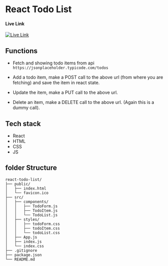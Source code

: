 # React Todo List

 
#### Live Link
[![Live Link](https://cdn-icons-png.flaticon.com/128/10781/10781469.png)](https://todo-list-react-78a34.web.app/)

## Functions
-  Fetch and showing todo items from api
``` https://jsonplaceholder.typicode.com/todos ```

- Add a todo item, make a POST call to the above url (from where you are fetching) and save the item in react state.

- Update the item, make a PUT call to the above url.
- Delete an item, make a DELETE call to the above url. (Again this is a dummy call).
 



## Tech stack
- React
- HTML
- CSS
- JS

## folder Structure 


```
react-todo-list/
├── public/
│   ├── index.html
│   └── favicon.ico
├── src/
│   ├── components/
│   │   ├── TodoForm.js
│   │   ├── TodoItem.js
│   │   └── TodoList.js
│   ├── styles/
│   │   ├── todoForm.css
│   │   ├── todoItem.css
│   │   └── todoList.css
│   ├── App.js
│   ├── index.js
│   └── index.css
├── .gitignore
├── package.json
└── README.md
```


